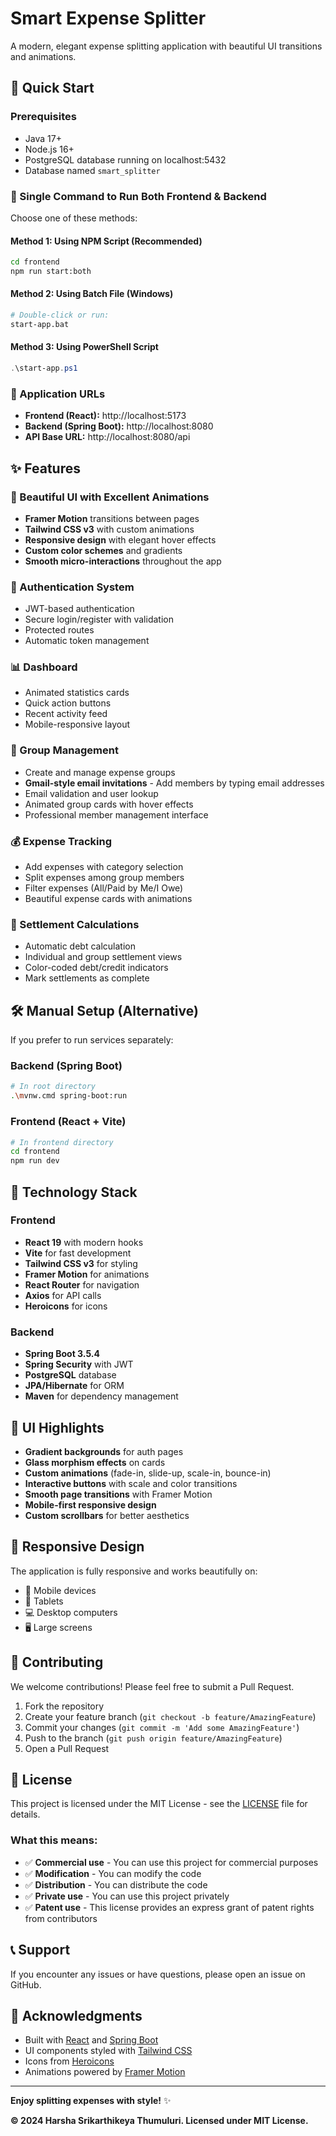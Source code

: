 # Smart Expense Splitter

A modern, elegant expense splitting application with beautiful UI transitions and animations.

## 🚀 Quick Start

### Prerequisites
- Java 17+ 
- Node.js 16+
- PostgreSQL database running on localhost:5432
- Database named `smart_splitter`

### 🎯 Single Command to Run Both Frontend & Backend

Choose one of these methods:

#### Method 1: Using NPM Script (Recommended)
```bash
cd frontend
npm run start:both
```

#### Method 2: Using Batch File (Windows)
```bash
# Double-click or run:
start-app.bat
```

#### Method 3: Using PowerShell Script
```powershell
.\start-app.ps1
```

### 🔗 Application URLs

- **Frontend (React):** http://localhost:5173
- **Backend (Spring Boot):** http://localhost:8080
- **API Base URL:** http://localhost:8080/api

## ✨ Features

### 🎨 Beautiful UI with Excellent Animations
- **Framer Motion** transitions between pages
- **Tailwind CSS v3** with custom animations
- **Responsive design** with elegant hover effects
- **Custom color schemes** and gradients
- **Smooth micro-interactions** throughout the app

### 🔐 Authentication System
- JWT-based authentication
- Secure login/register with validation
- Protected routes
- Automatic token management

### 📊 Dashboard
- Animated statistics cards
- Quick action buttons
- Recent activity feed
- Mobile-responsive layout

### 👥 Group Management
- Create and manage expense groups
- **Gmail-style email invitations** - Add members by typing email addresses
- Email validation and user lookup
- Animated group cards with hover effects
- Professional member management interface

### 💰 Expense Tracking
- Add expenses with category selection
- Split expenses among group members
- Filter expenses (All/Paid by Me/I Owe)
- Beautiful expense cards with animations

### 🧮 Settlement Calculations
- Automatic debt calculation
- Individual and group settlement views
- Color-coded debt/credit indicators
- Mark settlements as complete

## 🛠️ Manual Setup (Alternative)

If you prefer to run services separately:

### Backend (Spring Boot)
```bash
# In root directory
.\mvnw.cmd spring-boot:run
```

### Frontend (React + Vite)
```bash
# In frontend directory
cd frontend
npm run dev
```

## 🎯 Technology Stack

### Frontend
- **React 19** with modern hooks
- **Vite** for fast development
- **Tailwind CSS v3** for styling
- **Framer Motion** for animations
- **React Router** for navigation
- **Axios** for API calls
- **Heroicons** for icons

### Backend
- **Spring Boot 3.5.4**
- **Spring Security** with JWT
- **PostgreSQL** database
- **JPA/Hibernate** for ORM
- **Maven** for dependency management

## 🎨 UI Highlights

- **Gradient backgrounds** for auth pages
- **Glass morphism effects** on cards
- **Custom animations** (fade-in, slide-up, scale-in, bounce-in)
- **Interactive buttons** with scale and color transitions
- **Smooth page transitions** with Framer Motion
- **Mobile-first responsive design**
- **Custom scrollbars** for better aesthetics

## 📱 Responsive Design

The application is fully responsive and works beautifully on:
- 📱 Mobile devices
- 📱 Tablets
- 💻 Desktop computers
- 🖥️ Large screens

## 🤝 Contributing

We welcome contributions! Please feel free to submit a Pull Request.

1. Fork the repository
2. Create your feature branch (`git checkout -b feature/AmazingFeature`)
3. Commit your changes (`git commit -m 'Add some AmazingFeature'`)
4. Push to the branch (`git push origin feature/AmazingFeature`)
5. Open a Pull Request

## 📄 License

This project is licensed under the MIT License - see the [LICENSE](LICENSE) file for details.

### What this means:
- ✅ **Commercial use** - You can use this project for commercial purposes
- ✅ **Modification** - You can modify the code
- ✅ **Distribution** - You can distribute the code
- ✅ **Private use** - You can use this project privately
- ✅ **Patent use** - This license provides an express grant of patent rights from contributors

## 📞 Support

If you encounter any issues or have questions, please open an issue on GitHub.

## 🙏 Acknowledgments

- Built with [React](https://reactjs.org/) and [Spring Boot](https://spring.io/projects/spring-boot)
- UI components styled with [Tailwind CSS](https://tailwindcss.com/)
- Icons from [Heroicons](https://heroicons.com/)
- Animations powered by [Framer Motion](https://www.framer.com/motion/)

---

**Enjoy splitting expenses with style!** ✨

**© 2024 Harsha Srikarthikeya Thumuluri. Licensed under MIT License.**
